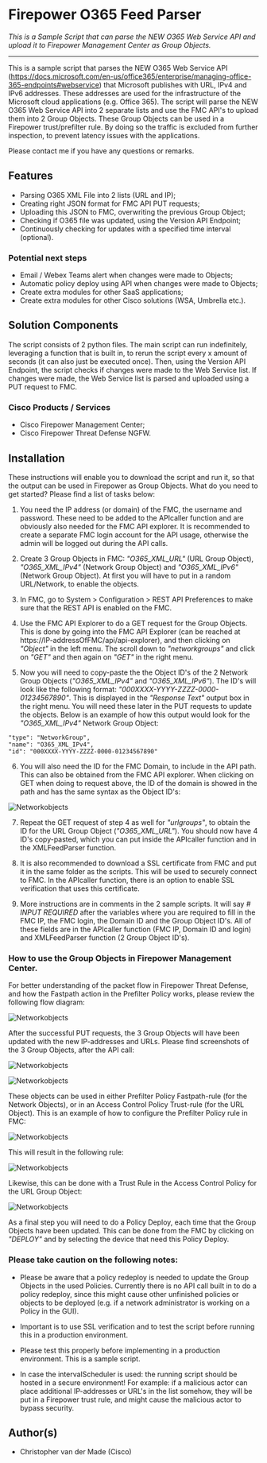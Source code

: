 # Firepower O365 Feed Parser

_This is a Sample Script that can parse the NEW O365 Web Service API and upload it to Firepower Management Center as Group Objects._

---

This is a sample script that parses the NEW O365 Web Service API (https://docs.microsoft.com/en-us/office365/enterprise/managing-office-365-endpoints#webservice) that Microsoft publishes with URL, IPv4 and IPv6 addresses. These addresses are used for the infrastructure of the Microsoft cloud applications (e.g. Office 365). The script will parse the NEW O365 Web Service API into 2 separate lists and use the FMC API's to upload them into 2 Group Objects. These Group Objects can be used in a Firepower trust/prefilter rule. By doing so the traffic is excluded from further inspection, to prevent  latency issues with the applications. 

Please contact me if you have any questions or remarks.

## Features

* Parsing O365 XML File into 2 lists (URL and IP);
* Creating right JSON format for FMC API PUT requests;
* Uploading this JSON to FMC, overwriting the previous Group Object;
* Checking if O365 file was updated, using the Version API Endpoint;
* Continuously checking for updates with a specified time interval (optional).

### Potential next steps

* Email / Webex Teams alert when changes were made to Objects;
* Automatic policy deploy using API when changes were made to Objects;
* Create extra modules for other SaaS applications;
* Create extra modules for other Cisco solutions (WSA, Umbrella etc.).


## Solution Components

The script consists of 2 python files. The main script can run indefinitely, leveraging a function that is built in, to rerun the script every x amount of seconds (it can also just be executed once). Then, using the Version API Endpoint, the script checks if changes were made to the Web Service list. If changes were made, the Web Service list is parsed and uploaded using a PUT request to FMC.  

### Cisco Products / Services

* Cisco Firepower Management Center;
* Cisco Firepower Threat Defense NGFW.


## Installation

These instructions will enable you to download the script and run it, so that the output can be used in Firepower as Group Objects. What do you need to get started? Please find a list of tasks below:

1. You need the IP address (or domain) of the FMC, the username and password. These need to be added to the APIcaller function and are obviously also needed for the FMC API explorer. It is recommended to create a separate FMC login account for the API usage, otherwise the admin will be logged out during the API calls. 

2. Create 3 Group Objects in FMC: *"O365_XML_URL"* (URL Group Object), *"O365_XML_IPv4"* (Network Group Object) and *"O365_XML_IPv6"* (Network Group Object). At first you will have to put in a random URL/Network, to enable the objects. 

3. In FMC, go to System > Configuration > REST API Preferences to make sure that the REST API is enabled on the FMC.

4. Use the FMC API Explorer to do a GET request for the Group Objects. This is done by going into the FMC API Explorer (can be reached at https://IP-addressOfFMC/api/api-explorer), and then clicking on *"Object"* in the left menu. The scroll down to *"networkgroups"* and click on *"GET"* and then again on *"GET"* in the right menu. 

5. Now you will need to copy-paste the the Object ID's of the 2 Network Group Objects (*"O365_XML_IPv4"* and *"O365_XML_IPv6"*). The ID's will look like the following format: *"000XXXX-YYYY-ZZZZ-0000-01234567890"*. This is displayed in the *"Response Text"* output box in the right menu. You will need these later in the PUT requests to update the objects. Below is an example of how this output would look for the *"O365_XML_IPv4"* Network Group Object:

```
"type": "NetworkGroup",
"name": "O365_XML_IPv4",
"id": "000XXXX-YYYY-ZZZZ-0000-01234567890"
```

6. You will also need the ID for the FMC Domain, to include in the API path. This can also be obtained from the FMC API explorer. When clicking on GET when doing to request above, the ID of the domain is showed in the path and has the same syntax as the Object ID's: 

![Networkobjects](https://github.com/chrivand/Firepower_O365_Feed_Parser/blob/master/screenshots_FMC_O365/screenshotAPIexplorer.png)

7. Repeat the GET request of step 4 as well for *"urlgroups"*, to obtain the ID for the URL Group Object (*"O365_XML_URL"*). You should now have 4 ID's copy-pasted, which you can put inside the APIcaller function and in the XMLFeedParser function.

8. It is also recommended to download a SSL certificate from FMC and put it in the same folder as the scripts. This will be used to securely connect to FMC. In the APIcaller function, there is an option to enable SSL verification that uses this certificate.

9. More instructions are in comments in the 2 sample scripts. It will say *# INPUT REQUIRED* after the variables where you are required to fill in the FMC IP, the FMC login, the Domain ID and the Group Object ID's. All of these fields are in the APIcaller function (FMC IP, Domain ID and login) and XMLFeedParser function (2 Group Object ID's).


### How to use the Group Objects in Firepower Management Center.

For better understanding of the packet flow in Firepower Threat Defense, and how the Fastpath action in the Prefilter Policy works, please review the following flow diagram:

![Networkobjects](https://github.com/chrivand/Firepower_O365_Feed_Parser/blob/master/screenshots_FMC_O365/packetflowftd.png)

After the successful PUT requests, the 3 Group Objects will have been updated with the new IP-addresses and URLs. Please find screenshots of the 3 Group Objects, after the API call:

![Networkobjects](https://github.com/chrivand/Firepower_O365_Feed_Parser/blob/master/screenshots_FMC_O365/urlgroupobject.png)

![Networkobjects](https://github.com/chrivand/Firepower_O365_Feed_Parser/blob/master/screenshots_FMC_O365/networkgroupobjects.png)

These objects can be used in either Prefilter Policy Fastpath-rule (for the Network Objects), or in an Access Control Policy Trust-rule (for the URL Object). This is an example of how to configure the Prefilter Policy rule in FMC:

![Networkobjects](https://github.com/chrivand/Firepower_O365_Feed_Parser/blob/master/screenshots_FMC_O365/prefilterpolicyrule.png)

This will result in the following rule:

![Networkobjects](https://github.com/chrivand/Firepower_O365_Feed_Parser/blob/master/screenshots_FMC_O365/prefilterpolicy.png)

Likewise, this can be done with a Trust Rule in the Access Control Policy for the URL Group Object:

![Networkobjects](https://github.com/chrivand/Firepower_O365_Feed_Parser/blob/master/screenshots_FMC_O365/ACPtrustrule.png)

As a final step you will need to do a Policy Deploy, each time that the Group Objects have been updated. This can be done from the FMC by clicking on *"DEPLOY"* and by selecting the device that need this Policy Deploy.

### Please take caution on the following notes:

* Please be aware that a policy redeploy is needed to update the Group Objects in the used Policies. Currently there is no API call built in to do a policy redeploy, since this might cause other unfinished policies or objects to be deployed (e.g. if a network administrator is working on a Policy in the GUI).

* Important is to use SSL verification and to test the script before running this in a production environment.

* Please test this properly before implementing in a production environment. This is a sample script.

* In case the intervalScheduler is used: the running script should be hosted in a secure environment! For example: if a malicious actor can place additional IP-addresses or URL's in the list somehow, they will be put in a Firepower trust rule, and might cause the malicious actor to bypass security.


## Author(s)

* Christopher van der Made (Cisco)

